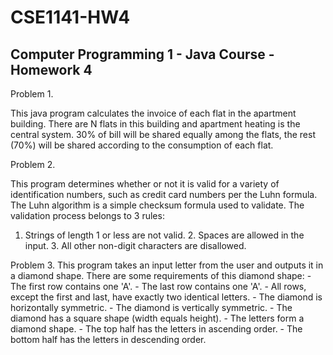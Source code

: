 # CSE1141-HW4
Computer Programming 1 - Java Course - Homework 4
-------------------------------------------------------
Problem 1. 

This java program calculates the invoice of each flat in the apartment building. 
There are N flats in this building and apartment heating is the central system.
30% of bill will be shared equally among the flats, the rest (70%) will be shared
according to the consumption of each flat.

Problem 2.

This program determines whether or not it is valid for a variety of identification numbers,
such as credit card numbers per the Luhn formula. The Luhn algorithm is a simple checksum 
formula used to validate. The validation process belongs to 3 rules:
  1. Strings of length 1 or less are not valid.
	2. Spaces are allowed in the input.
	3. All other non-digit characters are disallowed.
  
 
Problem 3.
This program takes an input letter from the user and outputs it in a diamond shape.
There are some requirements of this diamond shape:
			- The first row contains one 'A'.
			- The last row contains one 'A'.
			- All rows, except the first and last, have exactly two identical letters.
			- The diamond is horizontally symmetric.
			- The diamond is vertically symmetric.
		 	- The diamond has a square shape (width equals height).
			- The letters form a diamond shape.
		 	- The top half has the letters in ascending order.
			- The bottom half has the letters in descending order.

